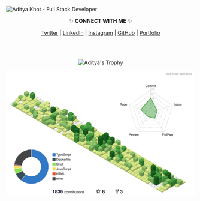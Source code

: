 ![Aditya Khot - Full Stack Developer](https://aditya.coffee/github-profile-banner.jpg "Aditya Khot - Full Stack Developer")

<p align="center"> ✨ <b>CONNECT WITH ME</b> ✨ </p>
<p align="center">
  <a href="https://twitter.com/khot_aditya6838" title="Aditya Khot on Twitter">Twitter</a> |
  <a href="https://www.linkedin.com/in/khot-aditya" title="Aditya Khot on LinkedIn">LinkedIn</a> |
  <a href="https://www.instagram.com/ad_khot/" title="Aditya Khot on Instagram">Instagram</a> |
  <a href="https://github.com/khot-aditya" title="Aditya Khot on GitHub">GitHub</a> |
  <a href="https://aditya.coffee" title="Aditya Khot's Personal Website">Portfolio</a>
</p>

<br>
<br>

<p align="center">
  <img alt="Aditya's Trophy" src="https://github-profile-trophy.vercel.app/?username=khot-aditya&no-frame=true&column=5&margin-w=15&margin-h=15&title=MultiLanguage,Joined2020,Commits,Repositories,Experience"/>
</p>

![Aditya's Github Contributions](/profile-3d-contrib/profile-green-animate.svg "Aditya's Github Contributions")

<!-- About Me -->
<!-- Hey there! I'm Aditya, a passionate developer with a love for creating meaningful projects. I'm always exploring new technologies and seeking opportunities to contribute to exciting ventures. -->

<!-- Contact Me -->
<!-- Have a project in mind or just want to say hello? Feel free to reach out via email: hello@aditya.coffee -->

<!-- SEO Keywords -->
<!-- Aditya, Aditya Khot, reactjs, nextjs, nodejs, frontend, developer, programmer, software engineer, projects, coding, technology -->

<!-- Additional Meta Information -->
<meta name="author" content="Aditya Khot">
<meta name="description" content="Aditya Khot's GitHub profile - Full Stack Developer with expertise in React.js, Next.js, Node.js, and passionate about building meaningful projects.">
<meta name="keywords" content="Aditya Khot, Full Stack Developer, React.js, Next.js, Node.js, GitHub, Portfolio, Software Engineer, Programming, Coding">
<meta property="og:title" content="Aditya Khot - Full Stack Developer">
<meta property="og:description" content="Connect with Aditya Khot on GitHub. Explore projects and collaborations in the fields of React.js, Next.js, and Node.js.">
<meta property="og:image" content="https://aditya.coffee/github-profile-banner.jpg">
<meta property="og:url" content="https://github.com/khot-aditya">
<meta name="twitter:card" content="summary_large_image">
<meta name="twitter:title" content="Aditya Khot - Full Stack Developer">
<meta name="twitter:description" content="Explore the GitHub profile of Aditya Khot. Full Stack Developer specializing in React.js, Next.js, and Node.js.">
<meta name="twitter:image" content="https://aditya.coffee/github-profile-banner.jpg">

<!-- Screen Reader Enhancements -->
<abbr title="Aditya Khot"></abbr>
